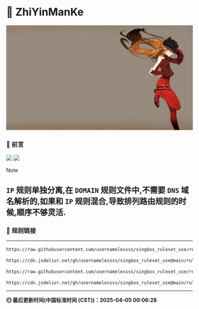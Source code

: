 
# 🧸 ZhiYinManKe
![](https://raw.githubusercontent.com/usernamelessss/picture-bed/main/images/202504042256831.jpg)
### 📣 前言
![](https://shields.io/badge/-移除重复规则-ff69b4) ![](https://shields.io/badge/-IP&nbsp;规则单独存放不与&nbsp;DOMAIN&nbsp;等混合-green)
> [!NOTE]
**`IP` 规则单独分离,在 `DOMAIN` 规则文件中,不需要 `DNS` 域名解析的,如果和 `IP` 规则混合,导致排列路由规则的时候,顺序不够灵活.**
---

###  🔗 规则链接
---

```url
https://raw.githubusercontent.com/usernamelessss/singbox_ruleset_use/refs/heads/main/rule/ZhiYinManKe/ZhiYinManKe_No_IP.json
```

```url
https://cdn.jsdelivr.net/gh/usernamelessss/singbox_ruleset_use@main/rule/ZhiYinManKe/ZhiYinManKe_No_IP.json
```

```url
https://raw.githubusercontent.com/usernamelessss/singbox_ruleset_use/refs/heads/main/rule/ZhiYinManKe/ZhiYinManKe_No_IP.srs
```

```url
https://cdn.jsdelivr.net/gh/usernamelessss/singbox_ruleset_use@main/rule/ZhiYinManKe/ZhiYinManKe_No_IP.srs
```

---
**⏲️ 最后更新时间(中国标准时间 (CST))：2025-04-05 00:06:28**